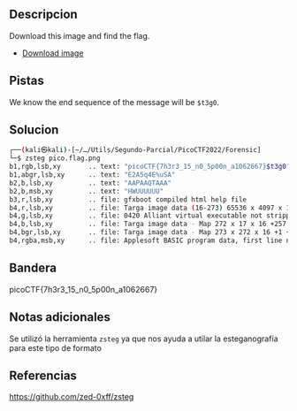## Descripcion

Download this image and find the flag.

-   [Download image](https://artifacts.picoctf.net/c/216/pico.flag.png)

## Pistas

We know the end sequence of the message will be `$t3g0`.

## Solucion
``` bash 
┌──(kali㉿kali)-[~/…/Utils/Segundo-Parcial/PicoCTF2022/Forensic]
└─$ zsteg pico.flag.png   
b1,rgb,lsb,xy       .. text: "picoCTF{7h3r3_15_n0_5p00n_a1062667}$t3g0"
b1,abgr,lsb,xy      .. text: "E2A5q4E%uSA"
b2,b,lsb,xy         .. text: "AAPAAQTAAA"
b2,b,msb,xy         .. text: "HWUUUUUU"
b3,r,lsb,xy         .. file: gfxboot compiled html help file
b4,r,lsb,xy         .. file: Targa image data (16-273) 65536 x 4097 x 1 +4352 +4369 - 1-bit alpha - right "\021\020\001\001\021\021\001\001\021\021\001"
b4,g,lsb,xy         .. file: 0420 Alliant virtual executable not stripped
b4,b,lsb,xy         .. file: Targa image data - Map 272 x 17 x 16 +257 +272 - 1-bit alpha "\020\001\021\001\021\020\020\001\020\001\020\001"
b4,bgr,lsb,xy       .. file: Targa image data - Map 273 x 272 x 16 +1 +4113 - 1-bit alpha "\020\001\001\001"
b4,rgba,msb,xy      .. file: Applesoft BASIC program data, first line number 8

```

## Bandera
picoCTF{7h3r3_15_n0_5p00n_a1062667}

## Notas adicionales

Se utilizó la herramienta `zsteg` ya que nos ayuda a utilar la esteganografía para este tipo de formato
## Referencias
https://github.com/zed-0xff/zsteg